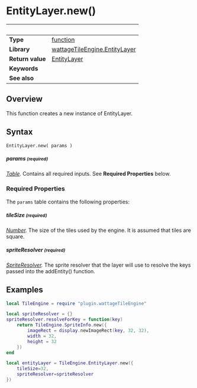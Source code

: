# EntityLayer.new()

|                      | &nbsp;
| -------------------- | ---------------------------------------------------------------
| __Type__             | [function](http://docs.coronalabs.com/api/type/Function.html)
| __Library__          | [wattageTileEngine.EntityLayer](type_entityLayer.markdown)
| __Return value__     | [EntityLayer](type_entityLayer.markdown)
| __Keywords__         |
| __See also__         |


## Overview

This function creates a new instance of EntityLayer.


## Syntax

	EntityLayer.new( params )

##### params <small>(required)</small>
_[Table](http://docs.coronalabs.com/api/type/Table.html)._
Contains all required inputs. See **Required Properties** below.


### Required Properties

The `params` table contains the following properties:

##### tileSize <small>(required)</small>
_[Number](https://docs.coronalabs.com/api/type/Number.html)._
The size of the tiles used by the engine.  It is assumed that tiles
are square.

##### spriteResolver <small>(required)</small>
_[SpriteResolver](../spriteResolver/type_spriteResolver.markdown)._
The sprite resolver that the layer will use to resolve the keys
passed into the addEntity() function.


## Examples

``````lua
local TileEngine = require "plugin.wattageTileEngine"

local spriteResolver = {}
spriteResolver.resolveForKey = function(key)
    return TileEngine.SpriteInfo.new({
        imageRect = display.newImageRect(key, 32, 32),
        width = 32,
        height = 32
    })
end

local entityLayer = TileEngine.EntityLayer.new({
    tileSize=32,
    spriteResolver=spriteResolver
})
``````
